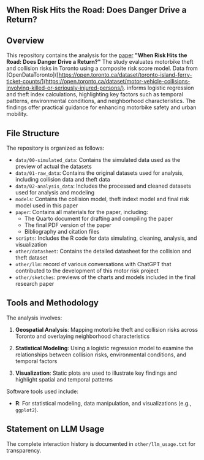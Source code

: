## When Risk Hits the Road: Does Danger Drive a Return?
## Overview
This repository contains the analysis for the [paper](https://github.com/ohyykk/ferrySale/blob/main/outputs/paper/paper.pdf) **"When Risk Hits the Road: Does Danger Drive a Return?"** The study evaluates motorbike theft and collision risks in Toronto using a composite risk score model. Data from [OpenDataToronto]([https://open.toronto.ca/dataset/toronto-island-ferry-ticket-counts/](https://open.toronto.ca/dataset/motor-vehicle-collisions-involving-killed-or-seriously-injured-persons/).  informs logistic regression and theft index calculations, highlighting key factors such as temporal patterns, environmental conditions, and neighborhood characteristics. The findings offer practical guidance for enhancing motorbike safety and urban mobility.

## File Structure

The repository is organized as follows:

- `data/00-simulated_data`: Contains the simulated data used as the preview of actual the datasets
- `data/01-raw_data`: Contains the original datasets used for analysis, including collision data and theft data
- `data/02-analysis_data`: Includes the processed and cleaned datasets used for analysis and modeling
- `models`: Contains the collision model, theft indext model and final risk model used in this paper
- `paper`: Contains all materials for the paper, including:
  - The Quarto document for drafting and compiling the paper
  - The final PDF version of the paper
  - Bibliography and citation files
- `scripts`: Includes the R code for data simulating, cleaning, analysis, and visualization
- `other/datasheet`: Contains the detailed datasheet for the collision and theft dataset
- `other/llm`: record of various conversations with ChatGPT that contributed to the development of this motor risk project
- `other/sketches`: previews of the charts and models included in the final research paper

## Tools and Methodology

The analysis involves:
1. **Geospatial Analysis**:  Mapping motorbike theft and collision risks across Toronto and overlaying neighborhood characteristics 

2. **Statistical Modeling**: Using a logistic regression model to examine the relationships between collision risks, environmental conditions, and temporal factors
  
4. **Visualization**: Static plots are used to illustrate key findings and highlight spatial and temporal patterns

Software tools used include:
- **R**: For statistical modeling, data manipulation, and visualizations (e.g., `ggplot2`).

## Statement on LLM Usage

The complete interaction history is documented in `other/llm_usage.txt` for transparency. 
